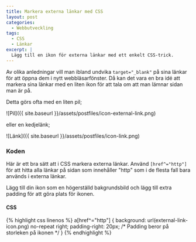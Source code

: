 ```yaml
---
title: Markera externa länkar med CSS
layout: post
categories:
  - Webbutveckling
tags:
  - CSS
  - Länkar
excerpt: |
  Lägg till en ikon för externa länkar med ett enkelt CSS-trick.
---
```

Av olika anledningar vill man ibland undvika `target="_blank"` på sina länkar för att öppna dem i nytt webbläsarfönster. Då kan det vara en bra idé att markera sina länkar med en liten ikon för att tala om att man lämnar sidan man är på.

<!--more-->

Detta görs ofta med en liten pil;

![Pil]({{ site.baseurl }}/assets/postfiles/icon-external-link.png)

eller en kedjelänk;

![Länk]({{ site.baseurl }}/assets/postfiles/icon-link.png)

### Koden

Här är ett bra sätt att i CSS markera externa länkar. Använd `[href^="http"]` för att hitta alla länkar på sidan som innehåller "http" som i de flesta fall bara används i externa länkar.

Lägg till din ikon som en högerställd bakgrundsbild och lägg till extra padding för att göra plats för ikonen.

#### CSS
{% highlight css linenos %}
a[href^="http"] {
  background: url(external-link-icon.png) no-repeat right;
  padding-right: 20px; /* Padding beror på storleken på ikonen */
}
{% endhighlight %}

[external-link-icon-1]: http://upload.wikimedia.org/wikipedia/commons/thumb/d/d9/VisualEditor_-_Icon_-_External-link.svg/120px-VisualEditor_-_Icon_-_External-link.svg.png
[external-link-icon-2]: https://cdn2.iconfinder.com/data/icons/windows-8-metro-style/128/link.png
[external-link-icon-example]: content/files/external-link-icon-example.png
